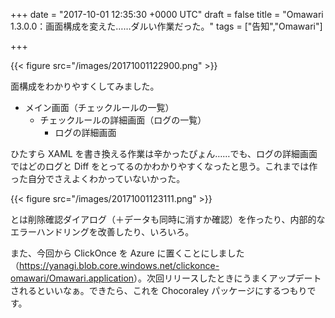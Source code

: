 
+++
date = "2017-10-01 12:35:30 +0000 UTC"
draft = false
title = "Omawari 1.3.0.0：画面構成を変えた……ダルい作業だった。"
tags = ["告知","Omawari"]

+++


{{< figure src="/images/20171001122900.png"  >}}

面構成をわかりやすくしてみました。

<ul>
<li>メイン画面（チェックルールの一覧）
<ul>
<li>チェックルールの詳細画面（ログの一覧）
<ul>
<li>ログの詳細画面</li>
</ul></li>
</ul></li>
</ul>ひたすら XAML を書き換える作業は辛かったぴょん……でも、ログの詳細画面ではどのログと Diff をとってるのかわかりやすくなったと思う。これまでは作った自分でさえよくわかっていないかった。

{{< figure src="/images/20171001123111.png"  >}}

とは削除確認ダイアログ（＋データも同時に消すか確認）を作ったり、内部的なエラーハンドリングを改善したり、いろいろ。
<div class="github-card" data-user="daruyanagi/Omawari/releases/tag" data-repo="v1.3" data-width="400" data-height="" data-theme="default"></div

>
<script src="https://cdn.jsdelivr.net/github-cards/latest/widget.js"></script>
また、今回から ClickOnce を Azure に置くことにしました（<a href="https://yanagi.blob.core.windows.net/clickonce-omawari/Omawari.application">https://yanagi.blob.core.windows.net/clickonce-omawari/Omawari.application</a>）。次回リリースしたときにうまくアップデートされるといいなぁ。できたら、これを Chocoraley パッケージにするつもりです。


